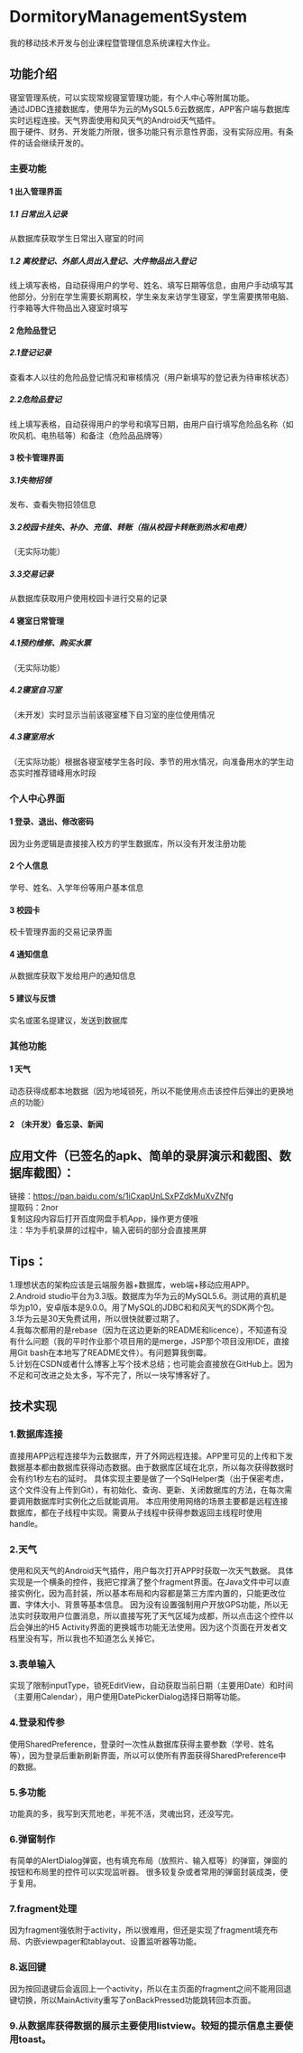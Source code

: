 # DormitoryManagementSystem
我的移动技术开发与创业课程暨管理信息系统课程大作业。

## 功能介绍
寝室管理系统，可以实现常规寝室管理功能，有个人中心等附属功能。  
通过JDBC连接数据库，使用华为云的MySQL5.6云数据库，APP客户端与数据库实时远程连接。天气界面使用和风天气的Android天气插件。  
囿于硬件、财务、开发能力所限，很多功能只有示意性界面，没有实际应用。有条件的话会继续开发的。  
### 主要功能  
#### 1 出入管理界面
##### 1.1 日常出入记录
从数据库获取学生日常出入寝室的时间
##### 1.2 离校登记、外部人员出入登记、大件物品出入登记
线上填写表格，自动获得用户的学号、姓名、填写日期等信息，由用户手动填写其他部分。分别在学生需要长期离校，学生亲友来访学生寝室，学生需要携带电脑、行李箱等大件物品出入寝室时填写
#### 2 危险品登记
##### 2.1登记记录
查看本人以往的危险品登记情况和审核情况（用户新填写的登记表为待审核状态）
##### 2.2危险品登记
线上填写表格，自动获得用户的学号和填写日期，由用户自行填写危险品名称（如吹风机、电热毯等）和备注（危险品品牌等）
#### 3 校卡管理界面
##### 3.1失物招领
发布、查看失物招领信息
##### 3.2校园卡挂失、补办、充值、转账（指从校园卡转账到热水和电费）
（无实际功能）
##### 3.3交易记录
从数据库获取用户使用校园卡进行交易的记录
#### 4 寝室日常管理
##### 4.1预约维修、购买水票
（无实际功能）
##### 4.2寝室自习室
（未开发）实时显示当前该寝室楼下自习室的座位使用情况
##### 4.3寝室用水
（无实际功能）根据各寝室楼学生各时段、季节的用水情况，向准备用水的学生动态实时推荐错峰用水时段
### 个人中心界面
#### 1 登录、退出、修改密码
因为业务逻辑是直接接入校方的学生数据库，所以没有开发注册功能
#### 2 个人信息
学号、姓名、入学年份等用户基本信息
#### 3 校园卡
校卡管理界面的交易记录界面
#### 4 通知信息
从数据库获取下发给用户的通知信息
#### 5 建议与反馈
实名或匿名提建议，发送到数据库
### 其他功能
#### 1 天气
动态获得成都本地数据（因为地域锁死，所以不能使用点击该控件后弹出的更换地点的功能）
#### 2 （未开发）备忘录、新闻
 

## 应用文件（已签名的apk、简单的录屏演示和截图、数据库截图）：
链接：https://pan.baidu.com/s/1iCxapUnLSxPZdkMuXvZNfg  
提取码：2nor  
复制这段内容后打开百度网盘手机App，操作更方便哦  
注：华为手机录屏的过程中，输入密码的部分会直接黑屏 

## Tips：
1.理想状态的架构应该是云端服务器+数据库，web端+移动应用APP。    
2.Android studio平台为3.3版。数据库为华为云的MySQL5.6。测试用的真机是华为p10，安卓版本是9.0.0。用了MySQL的JDBC和和风天气的SDK两个包。  
3.华为云是30天免费试用，所以很快就要过期了。  
4.我每次都用的是rebase（因为在这边更新的README和licence），不知道有没有什么问题（我的平时作业那个项目用的是merge，JSP那个项目没用IDE，直接用Git bash在本地写了README文件）。有问题算我倒霉。  
5.计划在CSDN或者什么博客上写个技术总结；也可能会直接放在GitHub上。因为不足和可改进之处太多，写不完了，所以一块写博客好了。

## 技术实现
### 1.数据库连接
直接用APP远程连接华为云数据库，开了外网远程连接。APP里可见的上传和下发数据基本都由数据库获得动态数据。由于数据库区域在北京，所以每次获得数据时会有约1秒左右的延时。
具体实现主要是做了一个SqlHelper类（出于保密考虑，这个文件没有上传到Git），有初始化、查询、更新、关闭数据库的方法，在每次需要调用数据库时实例化之后就能调用。
本应用使用网络的场景主要都是远程连接数据库，都在子线程中实现。需要从子线程中获得参数返回主线程时使用handle。
### 2.天气
使用和风天气的Android天气插件，用户每次打开APP时获取一次天气数据。
具体实现是一个横条的控件，我把它撑满了整个fragment界面。在Java文件中可以直接实例化，因为高封装，所以基本布局和内容都是第三方库内置的，只能更改位置、字体大小、背景等基本信息。
因为没有设置强制用户开放GPS功能，所以无法实时获取用户位置消息，所以直接写死了天气区域为成都，所以点击这个控件以后会弹出的H5 Activity界面的更换城市功能无法使用。因为这个页面在开发者文档里没有写，所以我也不知道怎么关掉它。
### 3.表单输入
实现了限制inputType，锁死EditView，自动获取当前日期（主要用Date）和时间（主要用Calendar），用户使用DatePickerDialog选择日期等功能。
### 4.登录和传参
使用SharedPreference，登录时一次性从数据库获得主要参数（学号、姓名等），因为登录后重新刷新界面，所以可以使所有界面获得SharedPreference中的数据。
### 5.多功能
功能真的多，我写到天荒地老，半死不活，灵魂出窍，还没写完。
### 6.弹窗制作
有简单的AlertDialog弹窗，也有填充布局（放照片、输入框等）的弹窗，弹窗的按钮和布局里的控件可以实现监听器。
很多较复杂或者常用的弹窗封装成类，便于复用。
### 7.fragment处理
因为fragment强依附于activity，所以很难用，但还是实现了fragment填充布局、内嵌viewpager和tablayout、设置监听器等功能。
### 8.返回键
因为按回退键后会返回上一个activity，所以在主页面的fragment之间不能用回退键切换，所以MainActivity重写了onBackPressed功能跳转回本页面。
### 9.从数据库获得数据的展示主要使用listview。较短的提示信息主要使用toast。
